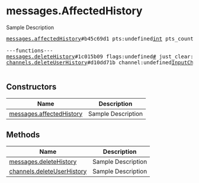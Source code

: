 # messages.AffectedHistory

Sample Description

<pre>
<a href="../constructor/messages.affectedHistory">messages.affectedHistory</a>#b45c69d1 pts:undefined<a href="../type/int.md">int</a> pts_count:undefined<a href="../type/int.md">int</a> offset:undefined<a href="../type/int.md">int</a> = undefined<a href="../type/messages.AffectedHistory.md">messages.AffectedHistory</a>;

---functions---
<a href="../method/messages.deleteHistory">messages.deleteHistory</a>#1c015b09 flags:undefined<a href="../type/#.md">#</a> just_clear:flags.0?<a href="../type/true.md">true</a> peer:undefined<a href="../type/InputPeer.md">InputPeer</a> max_id:undefined<a href="../type/int.md">int</a> = undefined<a href="../type/messages.AffectedHistory.md">messages.AffectedHistory</a>;
<a href="../method/channels.deleteUserHistory">channels.deleteUserHistory</a>#d10dd71b channel:undefined<a href="../type/InputChannel.md">InputChannel</a> user_id:undefined<a href="../type/InputUser.md">InputUser</a> = undefined<a href="../type/messages.AffectedHistory.md">messages.AffectedHistory</a>;

</pre>

## Constructors

| Name | Description |
|------|-------------|
| [messages.affectedHistory](../constructor/messages.affectedHistory.md) | Sample Description |

## Methods

| Name | Description |
|------|-------------|
| [messages.deleteHistory](../method/messages.deleteHistory.md) | Sample Description |
| [channels.deleteUserHistory](../method/channels.deleteUserHistory.md) | Sample Description |
